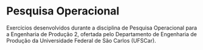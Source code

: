 # Pesquisa Operacional

Exercícios desenvolvidos durante a disciplina de Pesquisa Operacional para a Engenharia de Produção 2, ofertada pelo Departamento de Engenharia
de Produção da Universidade Federal de São Carlos (UFSCar).
